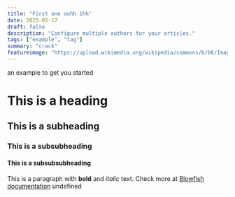 ```yaml
---
title: "First one ouhh ihh"
date: 2025-05-17
draft: false
description: "Configure multiple authors for your articles."
tags: ["example", "tag"]
summary: "crack"
featureimage: "https://upload.wikimedia.org/wikipedia/commons/b/b6/Image_created_with_a_mobile_phone.png"
---
```

 an example to get you started

# This is a heading

## This is a subheading

### This is a subsubheading

#### This is a subsubsubheading

This is a paragraph with **bold** and *italic* text.
Check more at [Blowfish documentation](https://blowfish.page/)
undefined